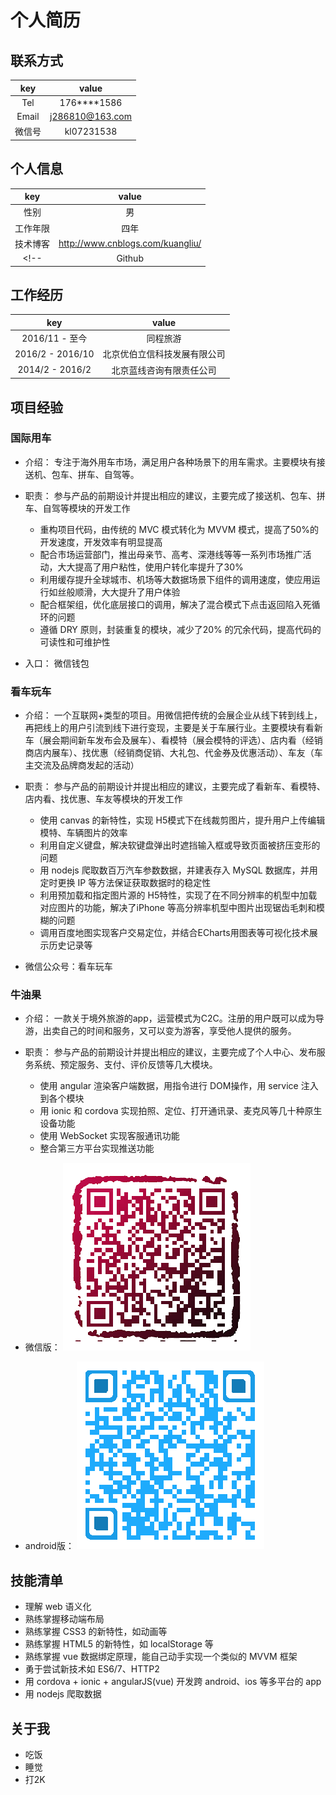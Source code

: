 # 个人简历


## 联系方式

|  key  |  value  |
| :----: | :----: |
| Tel | 176****1586 |
| Email | j286810@163.com |
| 微信号 | kl07231538 |

## 个人信息

|  key  |  value  |
| :----: | :----: |
| 性别 | 男 |
| 工作年限 | 四年 |
| 技术博客 | http://www.cnblogs.com/kuangliu/ |
<!-- | Github | https://github.com/286810 | -->

## 工作经历

|  key  |  value  |
| :----: | :----: |
| 2016/11 - 至今 | 同程旅游 |
| 2016/2 - 2016/10 | 北京优伯立信科技发展有限公司 |
| 2014/2 - 2016/2 | 北京蓝线咨询有限责任公司 |

## 项目经验

### 国际用车

- 介绍： 专注于海外用车市场，满足用户各种场景下的用车需求。主要模块有接送机、包车、拼车、自驾等。
- 职责： 参与产品的前期设计并提出相应的建议，主要完成了接送机、包车、拼车、自驾等模块的开发工作
    - 重构项目代码，由传统的 MVC 模式转化为 MVVM 模式，提高了50%的开发速度，开发效率有明显提高
    - 配合市场运营部门，推出母亲节、高考、深港线等等一系列市场推广活动，大大提高了用户粘性，使用户转化率提升了30%
    - 利用缓存提升全球城市、机场等大数据场景下组件的调用速度，使应用运行如丝般顺滑，大大提升了用户体验
    - 配合框架组，优化底层接口的调用，解决了混合模式下点击返回陷入死循环的问题
    - 遵循 DRY 原则，封装重复的模块，减少了20% 的冗余代码，提高代码的可读性和可维护性

- 入口： 微信钱包

### 看车玩车

- 介绍： 一个互联网+类型的项目。用微信把传统的会展企业从线下转到线上，再把线上的用户引流到线下进行变现，主要是关于车展行业。主要模块有看新车（展会期间新车发布会及展车）、看模特（展会模特的评选）、店内看（经销商店内展车）、找优惠（经销商促销、大礼包、代金券及优惠活动）、车友（车主交流及品牌商发起的活动）
- 职责： 参与产品的前期设计并提出相应的建议，主要完成了看新车、看模特、店内看、找优惠、车友等模块的开发工作
    - 使用 canvas 的新特性，实现 H5模式下在线裁剪图片，提升用户上传编辑模特、车辆图片的效率
    - 利用自定义键盘，解决软键盘弹出时遮挡输入框或导致页面被挤压变形的问题
    - 用 nodejs 爬取数百万汽车参数数据，并建表存入 MySQL 数据库，并用定时更换 IP 等方法保证获取数据时的稳定性
    - 利用预加载和指定图片源的 H5特性，实现了在不同分辨率的机型中加载对应图片的功能，解决了iPhone 等高分辨率机型中图片出现锯齿毛刺和模糊的问题
    - 调用百度地图实现客户交易定位，并结合ECharts用图表等可视化技术展示历史记录等

- 微信公众号：看车玩车

### 牛油果

- 介绍： 一款关于境外旅游的app，运营模式为C2C。注册的用户既可以成为导游，出卖自己的时间和服务，又可以变为游客，享受他人提供的服务。
- 职责： 参与产品的前期设计并提出相应的建议，主要完成了个人中心、发布服务系统、预定服务、支付、评价反馈等几大模块。
    - 使用 angular 渲染客户端数据，用指令进行 DOM操作，用 service 注入到各个模块
    - 用 ionic 和 cordova 实现拍照、定位、打开通讯录、麦克风等几十种原生设备功能
    - 使用 WebSocket 实现客服通讯功能
    - 整合第三方平台实现推送功能

- 微信版： ![](https://github.com/286810/resume/blob/master/niu.png)
- android版： ![](https://github.com/286810/resume/blob/master/niu-apk.png)

<!--
##个人项目

###build-your-own-vue
- 迷你版的 vue
- [戳我戳我戳我]()
-->

## 技能清单

- 理解 web 语义化
- 熟练掌握移动端布局
- 熟练掌握 CSS3 的新特性，如动画等
- 熟练掌握 HTML5 的新特性，如 localStorage 等
- 熟练掌握 vue 数据绑定原理，能自己动手实现一个类似的 MVVM 框架
- 勇于尝试新技术如 ES6/7、HTTP2
- 用 cordova + ionic + angularJS(vue) 开发跨 android、ios 等多平台的 app
- 用 nodejs 爬取数据

## 关于我

<!-- - 学：Nicholas C. Zakas、John Resig、Evan You -->
- 吃饭
- 睡觉
- 打2K
